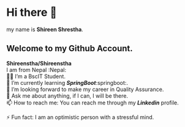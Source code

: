 # Hi there 👋
my name is **Shireen Shrestha**.
## Welcome to my **Github Account**.

**Shireenstha/Shireenstha** <br>
I am from Nepal :Nepal: <br>
👩‍🎓 I’m a BscIT Student.<br>
  🌱 I’m currently learning ***SpringBoot***:springboot:.<br>
  👯 I’m looking forward to make my career in Quality Assurance.<br>
  💬 Ask me about anything, if I can, I will be there.<br>
 📫 How to reach me: You can reach me through my ***Linkedin*** profile.<br>
  
 ⚡ Fun fact: I am an optimistic person with a stressful mind.
  
